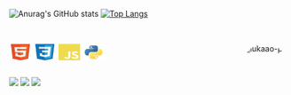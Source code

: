 

![Anurag's GitHub stats](https://github-readme-stats.vercel.app/api?username=lukaao&show_icons=true&theme=transparent)
[![Top Langs](https://github-readme-stats.vercel.app/api/top-langs/?username=lukaao&layout=compact&theme=transparent)](https://github.com/lukaao/github-readme-stats)

##

<div style="display: inline_block"><br>
  <img align="center" alt="HTML" height="30" width="40" src="https://raw.githubusercontent.com/devicons/devicon/master/icons/html5/html5-original.svg">
  <img align="center" alt="CSS" height="30" width="40" src="https://raw.githubusercontent.com/devicons/devicon/master/icons/css3/css3-original.svg">
  <img align="center" alt="Js" height="30" width="40" src="https://raw.githubusercontent.com/devicons/devicon/master/icons/javascript/javascript-plain.svg">
  <img align="center" alt="Python" height="30" width="40" src="https://raw.githubusercontent.com/devicons/devicon/master/icons/python/python-original.svg">
  <img align="right" alt="lukaao-pic" height="150" style="border-radius:50px;" src="https://cdn.discordapp.com/attachments/997555737490370611/1087105880950067310/Blue.png"  
</div>

##

<div> 
  <a href="https://www.linkedin.com/in/lucas-barcelos-817ba922a/" target="_blank"><img src="https://img.shields.io/badge/-LinkedIn-%230077B5?style=for-the-badge&logo=linkedin&logoColor=white" target="_blank"></a> 
  <a href = "mailto:lukaaobarcelos@gmail.com"><img src="https://img.shields.io/badge/-Gmail-%23333?style=for-the-badge&logo=gmail&logoColor=white" target="_blank"></a>
  <a href="https://instagram.com/lucas_barcelos7" target="_blank"><img src="https://img.shields.io/badge/-Instagram-%23E4405F?style=for-the-badge&logo=instagram&logoColor=white" target="_blank"></a>   
</div>

